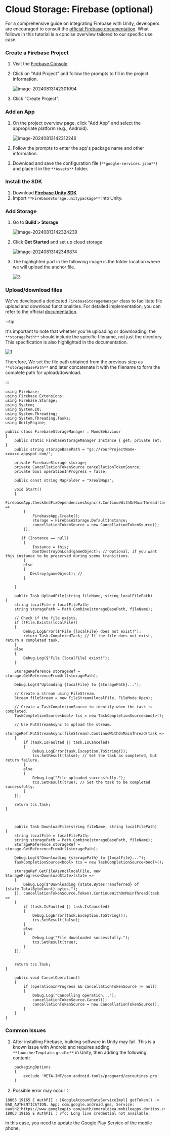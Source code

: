 # Cloud Storage: Firebase (optional)

For a comprehensive guide on integrating Firebase with Unity, developers are encouraged to consult the [official Firebase documentation](https://firebase.google.com/docs/unity/setup?authuser=0&_gl=1*cyka2y*_ga*MTYwMDM2MTA0OC4xNjkwOTU4Mzg2*_ga_CW55HF8NVT*MTY5MDk2NTE0Ny4zLjEuMTY5MDk2NTQ4Ny4wLjAuMA..#add-config-file). What follows in this tutorial is a concise overview tailored to our specific use case.

### **Create a Firebase Project**

1. Visit the [Firebase Console](https://console.firebase.google.com/).

2. Click on "Add Project" and follow the prompts to fill in the project information.

   ![image-20240813142301094](https://pub-8dffc52979c34362aa2dbe3a43f0792a.r2.dev/image-20240813142301094.png)

3. Click "Create Project".

### **Add an App**

1. On the project overview page, click "Add App" and select the appropriate platform (e.g., Android).

   ![image-20240813142312246](https://pub-8dffc52979c34362aa2dbe3a43f0792a.r2.dev/image-20240813142312246.png)

2. Follow the prompts to enter the app's package name and other information.

3. Download and save the configuration file (`**google-services.json**`) and place it in the `**Assets**` folder.

### **Install the SDK**

1. Download [**Firebase Unity SDK**](https://firebase.google.com/download/unity?authuser=0)
2. Import `**FirebaseStorage.unitypackage**` into Unity.

### **Add Storage** 

1. Go to **Build > Storage**

   ![image-20240813142324239](https://pub-8dffc52979c34362aa2dbe3a43f0792a.r2.dev/image-20240813142324239.png)

2. Click **Get Started** and set up cloud storage

   ![image-20240813142346874](https://pub-8dffc52979c34362aa2dbe3a43f0792a.r2.dev/image-20240813142346874.png)

3. The highlighted part in the following image is the folder location where we will upload the anchor file.

   ![3](https://pub-8dffc52979c34362aa2dbe3a43f0792a.r2.dev/3.png)

### **Upload/download files** 

We've developed a dedicated `FirebaseStorageManager` class to facilitate file upload and download functionalities. For detailed implementation, you can refer to the official  [documentation](https://firebase.google.com/docs/storage/unity/upload-files).

:::tip

It's important to note that whether you're uploading or downloading, the `**storagePath**` should include the specific filename, not just the directory. This specification is also highlighted in the documentation. 

![1](https://pub-8dffc52979c34362aa2dbe3a43f0792a.r2.dev/1.png)

Therefore, We set the file path obtained from the previous step as `**storageBasePath**` and later concatenate it with the filename to form the complete path for upload/download.

:::

```
using Firebase;
using Firebase.Extensions;
using Firebase.Storage;
using System;
using System.IO;
using System.Threading;
using System.Threading.Tasks;
using UnityEngine;

public class FirebaseStorageManager : MonoBehaviour
{
    public static FirebaseStorageManager Instance { get; private set; }
    public string storageBasePath = "gs://YourProjectName-xxxxxx.appspot.com/";

    private FirebaseStorage storage;
    private CancellationTokenSource cancellationTokenSource;
    private bool operationInProgress = false;
    
    public const string MapFolder = "XrealMaps";

    void Start()
    {
        FirebaseApp.CheckAndFixDependenciesAsync().ContinueWithOnMainThread(task =>
        {
            FirebaseApp.Create();
            storage = FirebaseStorage.DefaultInstance;
            cancellationTokenSource = new CancellationTokenSource();
        });

       if (Instance == null)
        {
            Instance = this;
            DontDestroyOnLoad(gameObject); // Optional, if you want this instance to be preserved during scene transitions.
        }
        else
        {
           Destroy(gameObject); // 
        }
        
    }

    public Task UploadFile(string fileName, string localFilePath)
{
    string localFile = localFilePath;
    string storagePath = Path.Combine(storageBasePath, fileName);

    // Check if the file exists.
    if (!File.Exists(localFile))
    {
        Debug.LogError($"File {localFile} does not exist!");
        return Task.CompletedTask; // If the file does not exist, return a completed task.
    }
    else
    {
        Debug.Log($"File {localFile} exist!");
    }

    StorageReference storageRef = storage.GetReferenceFromUrl(storagePath);

    Debug.Log($"Uploading {localFile} to {storagePath}...");

    // Create a stream using FileStream.
    Stream fileStream = new FileStream(localFile, FileMode.Open);

    // Create a TaskCompletionSource to identify when the task is completed.
    TaskCompletionSource<bool> tcs = new TaskCompletionSource<bool>();

    // Use PutStreamAsync to upload the stream.
    storageRef.PutStreamAsync(fileStream).ContinueWithOnMainThread(task =>
    {
        if (task.IsFaulted || task.IsCanceled)
        {
            Debug.LogError(task.Exception.ToString());
            tcs.SetResult(false); // Set the task as completed, but return failure.
        }
        else
        {
            Debug.Log("File uploaded successfully.");
            tcs.SetResult(true); // Set the task to be completed successfully.
        }
    });

    return tcs.Task;
}



    public Task DownloadFile(string fileName, string localFilePath)
{
    string localFile = localFilePath;
    string storagePath = Path.Combine(storageBasePath, fileName);
    StorageReference storageRef = storage.GetReferenceFromUrl(storagePath);

    Debug.Log($"Downloading {storagePath} to {localFile}...");
    TaskCompletionSource<bool> tcs = new TaskCompletionSource<bool>();

    storageRef.GetFileAsync(localFile, new StorageProgress<DownloadState>(state =>
    {
        Debug.Log($"Downloading {state.BytesTransferred} of {state.TotalByteCount} bytes.");
    }), cancellationTokenSource.Token).ContinueWithOnMainThread(task =>
    {
        if (task.IsFaulted || task.IsCanceled)
        {
            Debug.LogError(task.Exception.ToString());
            tcs.SetResult(false); 
        }
        else
        {
            Debug.Log("File downloaded successfully.");
            tcs.SetResult(true); 
        }
    });

   
    return tcs.Task;
}

    public void CancelOperation()
    {
        if (operationInProgress && cancellationTokenSource != null)
        {
            Debug.Log("Cancelling operation...");
            cancellationTokenSource.Cancel();
            cancellationTokenSource = new CancellationTokenSource();
        }
    }
}
```

### **Common Issues**

1. After installing Firebase, building software in Unity may fail. This is a known issue with Android and requires adding `**launcherTemplate.gradle**` in Unity, then adding the following content:

```
    packagingOptions 
    {
        exclude 'META-INF/com.android.tools/proguard/coroutines.pro'
    }
```

2. Possible error may occur：

```
18063 19165 E AuthPII : [GoogleAccountDataServiceImpl] getToken() -> BAD_AUTHENTICATION. App: com.google.android.gms, Service: oauth2:https://www.googleapis.com/auth/emeraldsea.mobileapps.doritos.cookie
18063 19165 E AuthPII : vfc: Long live credential not available.
```

In this case, you need to update the Google Play Service of the mobile phone.
